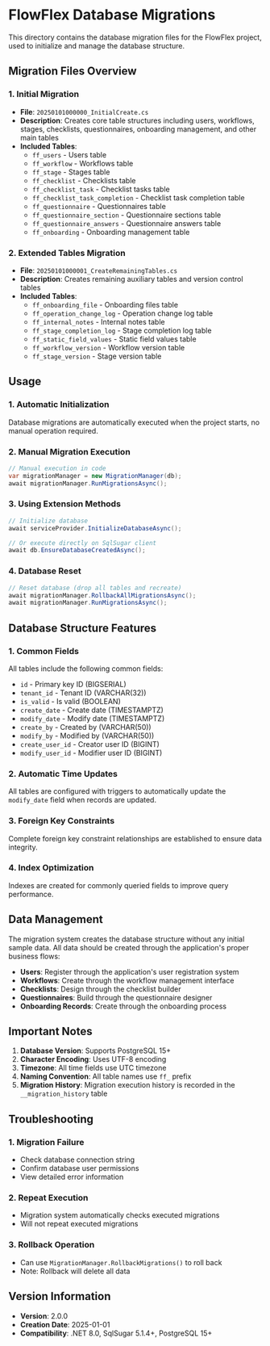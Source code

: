 # FlowFlex Database Migrations

This directory contains the database migration files for the FlowFlex project, used to initialize and manage the database structure.

## Migration Files Overview

### 1. Initial Migration
- **File**: `20250101000000_InitialCreate.cs`
- **Description**: Creates core table structures including users, workflows, stages, checklists, questionnaires, onboarding management, and other main tables
- **Included Tables**:
  - `ff_users` - Users table
  - `ff_workflow` - Workflows table
  - `ff_stage` - Stages table
  - `ff_checklist` - Checklists table
  - `ff_checklist_task` - Checklist tasks table
  - `ff_checklist_task_completion` - Checklist task completion table
  - `ff_questionnaire` - Questionnaires table
  - `ff_questionnaire_section` - Questionnaire sections table
  - `ff_questionnaire_answers` - Questionnaire answers table
  - `ff_onboarding` - Onboarding management table

### 2. Extended Tables Migration
- **File**: `20250101000001_CreateRemainingTables.cs`
- **Description**: Creates remaining auxiliary tables and version control tables
- **Included Tables**:
  - `ff_onboarding_file` - Onboarding files table
  - `ff_operation_change_log` - Operation change log table
  - `ff_internal_notes` - Internal notes table
  - `ff_stage_completion_log` - Stage completion log table
  - `ff_static_field_values` - Static field values table
  - `ff_workflow_version` - Workflow version table
  - `ff_stage_version` - Stage version table



## Usage

### 1. Automatic Initialization
Database migrations are automatically executed when the project starts, no manual operation required.

### 2. Manual Migration Execution

```csharp
// Manual execution in code
var migrationManager = new MigrationManager(db);
await migrationManager.RunMigrationsAsync();
```

### 3. Using Extension Methods

```csharp
// Initialize database
await serviceProvider.InitializeDatabaseAsync();

// Or execute directly on SqlSugar client
await db.EnsureDatabaseCreatedAsync();
```

### 4. Database Reset

```csharp
// Reset database (drop all tables and recreate)
await migrationManager.RollbackAllMigrationsAsync();
await migrationManager.RunMigrationsAsync();
```

## Database Structure Features

### 1. Common Fields
All tables include the following common fields:
- `id` - Primary key ID (BIGSERIAL)
- `tenant_id` - Tenant ID (VARCHAR(32))
- `is_valid` - Is valid (BOOLEAN)
- `create_date` - Create date (TIMESTAMPTZ)
- `modify_date` - Modify date (TIMESTAMPTZ)
- `create_by` - Created by (VARCHAR(50))
- `modify_by` - Modified by (VARCHAR(50))
- `create_user_id` - Creator user ID (BIGINT)
- `modify_user_id` - Modifier user ID (BIGINT)

### 2. Automatic Time Updates
All tables are configured with triggers to automatically update the `modify_date` field when records are updated.

### 3. Foreign Key Constraints
Complete foreign key constraint relationships are established to ensure data integrity.

### 4. Index Optimization
Indexes are created for commonly queried fields to improve query performance.

## Data Management

The migration system creates the database structure without any initial sample data. All data should be created through the application's proper business flows:

- **Users**: Register through the application's user registration system
- **Workflows**: Create through the workflow management interface
- **Checklists**: Design through the checklist builder
- **Questionnaires**: Build through the questionnaire designer
- **Onboarding Records**: Create through the onboarding process

## Important Notes

1. **Database Version**: Supports PostgreSQL 15+
2. **Character Encoding**: Uses UTF-8 encoding
3. **Timezone**: All time fields use UTC timezone
4. **Naming Convention**: All table names use `ff_` prefix
5. **Migration History**: Migration execution history is recorded in the `__migration_history` table

## Troubleshooting

### 1. Migration Failure
- Check database connection string
- Confirm database user permissions
- View detailed error information

### 2. Repeat Execution
- Migration system automatically checks executed migrations
- Will not repeat executed migrations

### 3. Rollback Operation
- Can use `MigrationManager.RollbackMigrations()` to roll back
- Note: Rollback will delete all data

## Version Information

- **Version**: 2.0.0
- **Creation Date**: 2025-01-01
- **Compatibility**: .NET 8.0, SqlSugar 5.1.4+, PostgreSQL 15+ 